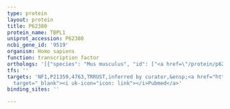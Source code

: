 ```yaml
---
type: protein
layout: protein
title: P62380
protein_name: TBPL1
uniprot_accession: P62380
ncbi_gene_id: '9519'
organism: Homo sapiens
function: transcription factor
orthologs: '[{"species": "Mus musculus", "id": ["<a href=\"/protein/p62340\">P62340</a>"]}, {"species": "Rattus norvegicus", "id": ["D4A898"]}, {"species": "Saccharomyces cerevisiae", "id": ["<a href=\"/protein/p13393\">P13393</a>"]}]'
tfs: ''
targets: 'NF1,P21359,4763,TRRUST,inferred by curator,&ensp;<a href="https://www.ncbi.nlm.nih.gov/pubmed/?term=15767669%5Buid%5D+OR+29087512%5Buid%5D"
  target="_blank"><i uk-icon="icon: link"></i>Pubmed</a>'
binding_sites: ''

---
```

